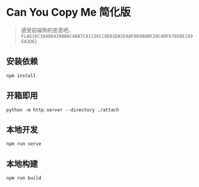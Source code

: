 # Can You Copy Me 简化版

> 感受前端狗的恶意吧，`FLAG{6C104D84398BAC4887CA1136CC9E01DA5EA8F8D488BF20C4DF676D0E189EA3D6}`

## 安装依赖

```plain
npm install
```

## 开箱即用

```plain
python -m http.server --directory ./attach
```

## 本地开发

```plain
npm run serve
```

## 本地构建

```plain
npm run build
```
